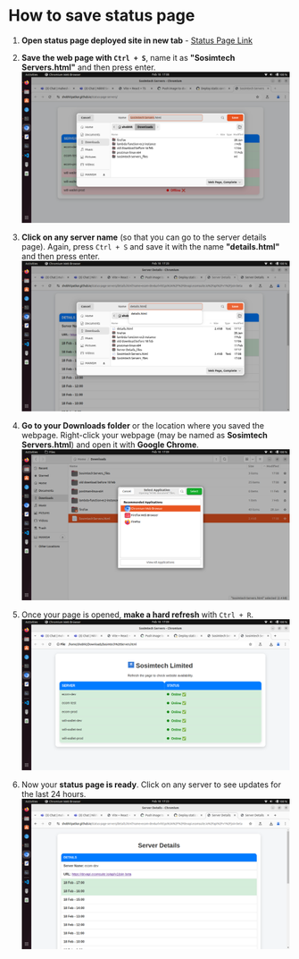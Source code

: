 # How to save status page

1. **Open  status page deployed site in new tab**  - [Status Page Link](https://shobhitpatkar.github.io/status-page-servers)


2. **Save the web page with `Ctrl + S`**, name it as **"Sosimtech Servers.html"** and then press enter.  
   ![pic_1](images/pic_1.png)

3. **Click on any server name** (so that you can go to the server details page). Again, press `Ctrl + S` and save it with the name **"details.html"** and then press enter.  
   ![pic_4](images/pic_4.png)

4. **Go to your Downloads folder** or the location where you saved the webpage. Right-click your webpage (may be named as **Sosimtech Servers.html**) and open it with **Google Chrome**.  
   ![pic_2](images/pic_2.png)

5. Once your page is opened, **make a hard refresh** with `Ctrl + R`.  
   ![pic_3](images/pic_3.png)

6. Now your **status page is ready**. Click on any server to see updates for the last 24 hours.
   ![pic_3](images/pic_5.png)